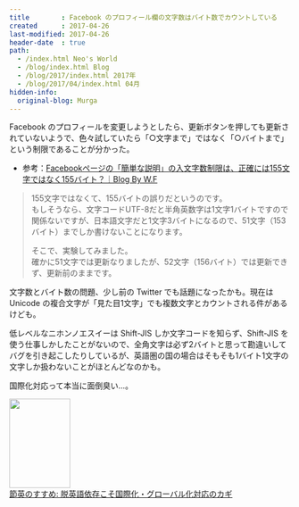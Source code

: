 ```yaml
---
title        : Facebook のプロフィール欄の文字数はバイト数でカウントしている
created      : 2017-04-26
last-modified: 2017-04-26
header-date  : true
path:
  - /index.html Neo's World
  - /blog/index.html Blog
  - /blog/2017/index.html 2017年
  - /blog/2017/04/index.html 04月
hidden-info:
  original-blog: Murga
---
```


Facebook のプロフィールを変更しようとしたら、更新ボタンを押しても更新されていないようで、色々試していたら「○文字まで」ではなく「○バイトまで」という制限であることが分かった。

- 参考：[Facebookページの「簡単な説明」の入文字数制限は、正確には155文字ではなく155バイト？｜Blog By W.F](http://ameblo.jp/wakame-fine/entry-11780524820.html)

> 155文字ではなくて、155バイトの誤りだというのです。  
> もしそうなら、文字コードUTF-8だと半角英数字は1文字1バイトですので関係ないですが、日本語文字だと1文字3バイトになるので、51文字（153バイト）までしか書けないことになります。
> 
> そこで、実験してみました。  
> 確かに51文字では更新なりましたが、52文字（156バイト）では更新できず、更新前のままです。

文字数とバイト数の問題、少し前の Twitter でも話題になったかも。現在は Unicode の複合文字が「見た目1文字」でも複数文字とカウントされる件があるけども。

低レベルなニホンノエスイーは Shift-JIS しか文字コードを知らず、Shift-JIS を使う仕事しかしたことがないので、全角文字は必ず2バイトと思って勘違いしてバグを引き起こしたりしているが、英語圏の国の場合はそもそも1バイト1文字の文字しか扱わないことがほとんどなのかも。

国際化対応って本当に面倒臭い…。

<div class="ad-amazon">
  <div class="ad-amazon-image">
    <a href="https://www.amazon.co.jp/dp/490796109X?tag=neos21-22&amp;linkCode=osi&amp;th=1&amp;psc=1">
      <img src="https://m.media-amazon.com/images/I/512bPrwsoHL._SL160_.jpg" width="109" height="160">
    </a>
  </div>
  <div class="ad-amazon-info">
    <div class="ad-amazon-title">
      <a href="https://www.amazon.co.jp/dp/490796109X?tag=neos21-22&amp;linkCode=osi&amp;th=1&amp;psc=1">節英のすすめ: 脱英語依存こそ国際化・グローバル化対応のカギ</a>
    </div>
  </div>
</div>
